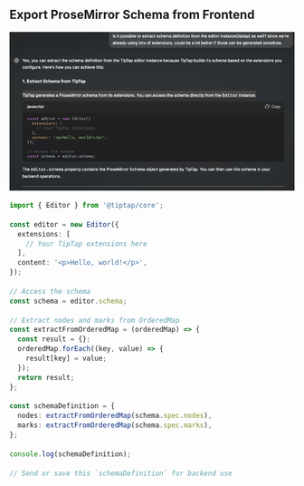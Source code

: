 

## Export ProseMirror Schema from Frontend
![Getting ProseMirror Schema from Frontend](getting_PM_schema.png)


```ts
import { Editor } from '@tiptap/core';

const editor = new Editor({
  extensions: [
    // Your TipTap extensions here
  ],
  content: '<p>Hello, world!</p>',
});

// Access the schema
const schema = editor.schema;

// Extract nodes and marks from OrderedMap
const extractFromOrderedMap = (orderedMap) => {
  const result = {};
  orderedMap.forEach((key, value) => {
    result[key] = value;
  });
  return result;
};

const schemaDefinition = {
  nodes: extractFromOrderedMap(schema.spec.nodes),
  marks: extractFromOrderedMap(schema.spec.marks),
};

console.log(schemaDefinition);

// Send or save this `schemaDefinition` for backend use
```
